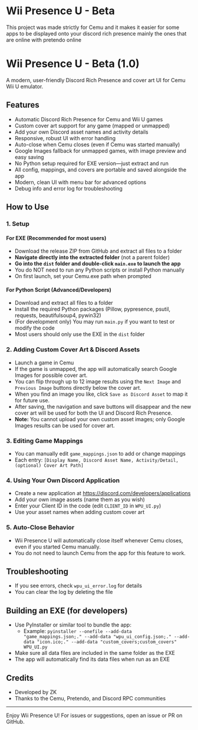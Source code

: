 # Wii Presence U - Beta
This project was made strictly for Cemu and it makes it easier for some apps to be displayed onto your discord rich presence mainly the ones that are online with pretendo online 


# Wii Presence U - Beta (1.0)

A modern, user-friendly Discord Rich Presence and cover art UI for Cemu Wii U emulator.

## Features
- Automatic Discord Rich Presence for Cemu and Wii U games
- Custom cover art support for any game (mapped or unmapped)
- Add your own Discord asset names and activity details
- Responsive, robust UI with error handling
- Auto-close when Cemu closes (even if Cemu was started manually)
- Google Images fallback for unmapped games, with image preview and easy saving
- No Python setup required for EXE version—just extract and run
- All config, mappings, and covers are portable and saved alongside the app
- Modern, clean UI with menu bar for advanced options
- Debug info and error log for troubleshooting

## How to Use

### 1. Setup
#### For EXE (Recommended for most users)
- Download the release ZIP from GitHub and extract all files to a folder
- **Navigate directly into the extracted folder** (not a parent folder)
- **Go into the `dist` folder and double-click `main.exe` to launch the app**
- You do NOT need to run any Python scripts or install Python manually
- On first launch, set your Cemu.exe path when prompted

#### For Python Script (Advanced/Developers)
- Download and extract all files to a folder
- Install the required Python packages (Pillow, pypresence, psutil, requests, beautifulsoup4, pywin32)
- (For development only) You may run `main.py` if you want to test or modify the code
- Most users should only use the EXE in the `dist` folder

### 2. Adding Custom Cover Art & Discord Assets
- Launch a game in Cemu
- If the game is unmapped, the app will automatically search Google Images for possible cover art.
- You can flip through up to 12 image results using the `Next Image` and `Previous Image` buttons directly below the cover art.
- When you find an image you like, click `Save as Discord Asset` to map it for future use.
- After saving, the navigation and save buttons will disappear and the new cover art will be used for both the UI and Discord Rich Presence.
- **Note:** You cannot upload your own custom asset images; only Google Images results can be used for cover art.

### 3. Editing Game Mappings
- You can manually edit `game_mappings.json` to add or change mappings
- Each entry: `[Display Name, Discord Asset Name, Activity/Detail, (optional) Cover Art Path]`

### 4. Using Your Own Discord Application
- Create a new application at https://discord.com/developers/applications
- Add your own image assets (name them as you wish)
- Enter your Client ID in the code (edit `CLIENT_ID` in `WPU_UI.py`)
- Use your asset names when adding custom cover art

### 5. Auto-Close Behavior
- Wii Presence U will automatically close itself whenever Cemu closes, even if you started Cemu manually.
- You do not need to launch Cemu from the app for this feature to work.

## Troubleshooting
- If you see errors, check `wpu_ui_error.log` for details
- You can clear the log by deleting the file

## Building an EXE (for developers)
- Use PyInstaller or similar tool to bundle the app:
  - Example: `pyinstaller --onefile --add-data "game_mappings.json;." --add-data "wpu_ui_config.json;." --add-data "icon.ico;." --add-data "custom_covers;custom_covers" WPU_UI.py`
- Make sure all data files are included in the same folder as the EXE
- The app will automatically find its data files when run as an EXE

## Credits
- Developed by ZK
- Thanks to the Cemu, Pretendo, and Discord RPC communities

---

Enjoy Wii Presence U! For issues or suggestions, open an issue or PR on GitHub.
